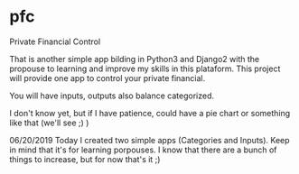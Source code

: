 # pfc
Private Financial Control

That is another simple app bilding in Python3 and Django2 with the propouse to learning and improve my skills in this plataform.
This project will provide one app to control your private financial.

You will have inputs, outputs also balance categorized.

I don't know yet, but if I have patience, could have a pie chart or something like that (we'll see ;) )

06/20/2019
Today I created two simple apps (Categories and Inputs).
Keep in mind that it's for learning porpouses. I know that there are a bunch of things to increase, but for now that's it ;)
